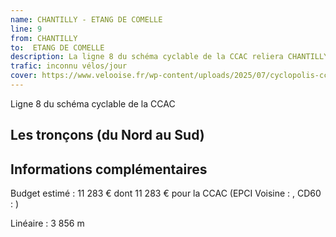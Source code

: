 ```yaml
---
name: CHANTILLY - ETANG DE COMELLE
line: 9
from: CHANTILLY 
to:  ETANG DE COMELLE 
description: La ligne 8 du schéma cyclable de la CCAC reliera CHANTILLY  à ETANG DE COMELLE 
trafic: inconnu vélos/jour
cover: https://www.velooise.fr/wp-content/uploads/2025/07/cyclopolis-ccac-8.jpg
---
```

Ligne 8 du schéma cyclable de la CCAC  
## Les tronçons (du Nord au Sud)

## Informations complémentaires

Budget estimé : 11 283 € dont 11 283 € pour la CCAC (EPCI Voisine : , CD60 : )

Linéaire : 3 856 m

